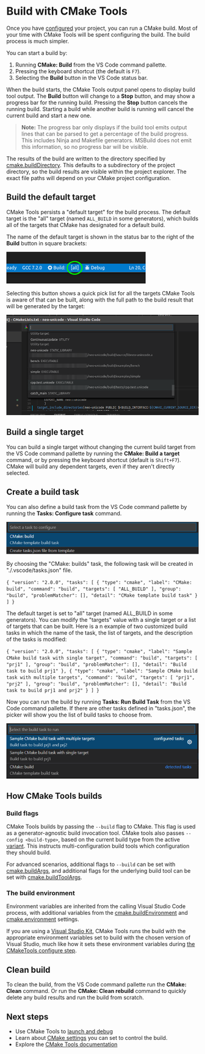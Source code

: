 # Build with CMake Tools

Once you have [configured](configure.md) your project, you can run a CMake build. Most of your time with CMake Tools will be spent configuring the build. The build process is much simpler.

You can start a build by:

1. Running **CMake: Build** from the VS Code command pallette.
2. Pressing the keyboard shortcut (the default is `F7`).
3. Selecting the **Build** button in the VS Code status bar.

When the build starts, the CMake Tools output panel opens to display build tool output. The **Build** button will change to a **Stop** button, and may show a progress bar for the running build. Pressing the **Stop** button cancels the running build. Starting a build while another build is running will cancel the current build and start a new one.

> **Note:** The progress bar only displays if the build tool emits output lines that can be parsed to get a percentage of the build progress. This includes Ninja and Makefile generators. MSBuild does not emit this information, so no progress bar will be visible.

The results of the build are written to the directory specified by [cmake.buildDirectory](cmake-settings.md#cmake-settings). This defaults to a subdirectory of the project directory, so the build results are visible within the project explorer. The exact file paths will depend on your CMake project configuration.

## Build the default target

CMake Tools persists a "default target" for the build process. The default target is the "all" target (named `ALL_BUILD` in some generators), which builds all of the targets that CMake has designated for a default build.

The name of the default target is shown in the status bar to the right of the **Build** button in square brackets:

![Default target as shown in the status bar](images/default_target.png)

Selecting this button shows a quick pick list for all the targets CMake Tools is aware of that can be built, along with the full path to the build result that will be generated by the target:

![List of targets](images/target_selector.png)

## Build a single target

You can build a single target without changing the current build target from the VS Code command pallette by running the **CMake: Build a target** command, or by pressing the keyboard shortcut (default is `Shift+F7`). CMake will build any dependent targets, even if they aren't directly selected.

## Create a build task
You can also define a build task from the VS Code command pallette by running the **Tasks: Configure task** command.

![Configure a build task](images/configure_task.png)

By choosing the "CMake: builds" task, the following task will be created in "./.vscode/tasks.json" file.

`{
	"version": "2.0.0",
	"tasks": [
		{
			"type": "cmake",
			"label": "CMake: build",
			"command": "build",
			"targets": [
				"ALL_BUILD"
			],
			"group": "build",
			"problemMatcher": [],
			"detail": "CMake template build task"
		}
	]
}`

The default target is set to "all" target (named ALL_BUILD in some generators). You can modify the "targets" value with a single target or a list of targets that can be built. Here is a n example of two customized build tasks in which the name of the task, the list of targets, and the description of the tasks is modified:

`{
	"version": "2.0.0",
	"tasks": [
		{
			"type": "cmake",
			"label": "Sample CMake build task with single target",
			"command": "build",
			"targets": [
				"prj1"
			],
			"group": "build",
			"problemMatcher": [],
			"detail": "Build task to build prj1"
		},
        {
			"type": "cmake",
			"label": "Sample CMake build task with multiple targets",
			"command": "build",
			"targets": [
				"prj1",
                "prj2"
			],
			"group": "build",
			"problemMatcher": [],
			"detail": "Build task to build prj1 and prj2"
		}
	]
}`

Now you can run the build by running **Tasks: Run Build Task** from the VS Code command pallette. If there are other tasks defined in "tasks.json", the picker will show you the list of build tasks to choose from.

![Select a build task](images/select_task.png)

## How CMake Tools builds

### Build flags

CMake Tools builds by passing the `--build` flag to CMake. This flag is used as a generator-agnostic build invocation tool. CMake tools also passes `--config <build-type>`, based on the current build type from the active [variant](variants.md). This instructs multi-configuration build tools which configuration they should build.

For advanced scenarios, additional flags to `--build` can be set with [cmake.buildArgs](cmake-settings.md#cmake-settings), and additional flags for the underlying build tool can be set with [cmake.buildToolArgs](cmake-settings.md#cmake-settings).

### The build environment

Environment variables are inherited from the calling Visual Studio Code process, with additional variables from the [cmake.buildEnvironment](cmake-settings.md#cmake-settings) and [cmake.environment](cmake-settings.md#cmake-settings) settings.

If you are using a [Visual Studio Kit](kits.md#visual-Studio), CMake Tools runs the build with the appropriate environment variables set to build with the chosen version of Visual Studio, much like how it sets these environment variables during [the CMakeTools configure step](configure.md#the-cmake-tools-configure-step).

## Clean build

To clean the build, from the VS Code command pallette run the **CMake: Clean** command. Or run the **CMake: Clean rebuild** command to quickly delete any build results and run the build from scratch.

## Next steps

- Use CMake Tools to [launch and debug](debug-launch.md)
- Learn about [CMake settings](cmake-settings.md#cmake-settings) you can set to control the build.
- Explore the [CMake Tools documentation](README.md)